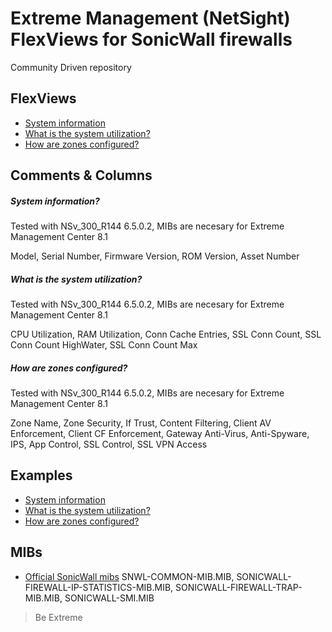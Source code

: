 # Extreme Management (NetSight) FlexViews for SonicWall firewalls

Community Driven repository


## FlexViews
* [System information](tpl/SonicWall_Info?raw=true)
* [What is the system utilization?](tpl/SonicWall_Utilization.tpl?raw=true)
* [How are zones configured?](tpl/SonicWall_Zones.tpl?raw=true)

## Comments & Columns

##### System information?
Tested with NSv_300_R144 6.5.0.2, MIBs are necesary for Extreme Management Center 8.1

Model, Serial Number, Firmware Version, ROM Version, Asset Number

##### What is the system utilization?
Tested with NSv_300_R144 6.5.0.2, MIBs are necesary for Extreme Management Center 8.1

CPU Utilization, RAM Utilization, Conn Cache Entries, SSL Conn Count, SSL Conn Count HighWater, SSL Conn Count Max

##### How are zones configured?
Tested with NSv_300_R144 6.5.0.2, MIBs are necesary for Extreme Management Center 8.1

Zone Name, Zone Security, If Trust, Content Filtering, Client AV Enforcement, Client CF Enforcement, Gateway Anti-Virus, Anti-Spyware, IPS, App Control, SSL Control, SSL VPN Access

## Examples
* [System information](sample/SonicWall_Info.png)
* [What is the system utilization?](sample/SonicWall_Utilization.png)
* [How are zones configured?](sample/SonicWall_Zones.png)

## MIBs
* [Official SonicWall mibs](https://www.sonicwall.com/en-us/support/knowledge-base/170503581936826)
SNWL-COMMON-MIB.MIB, SONICWALL-FIREWALL-IP-STATISTICS-MIB.MIB, SONICWALL-FIREWALL-TRAP-MIB.MIB, SONICWALL-SMI.MIB

>Be Extreme